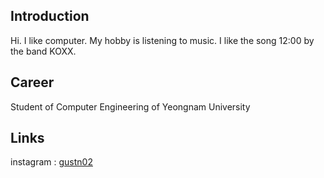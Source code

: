 ## Introduction
Hi.
I like computer.
My hobby is listening to music.
I like the song 12:00 by the band KOXX.

## Career
Student of Computer Engineering of Yeongnam University

## Links
instagram : [gustn02](https://www.instagram.com/gustn02/)
